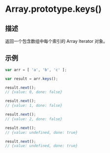 # Array.prototype.keys()

## 描述

返回一个包含数组中每个索引的 Array Iterator 对象。

## 示例

```js
var arr = [ 'a', 'b', 'c' ];

var result = arr.keys();

result.next();
// {value: 0, done: false}

result.next();
// {value: 1, done: false}

result.next();
// {value: 2, done: false}

result.next();
// {value: undefined, done: true}

result.next();
// {value: undefined, done: true}
```
